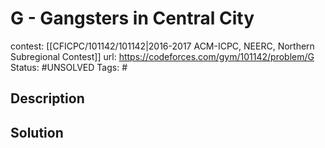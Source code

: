 # G - Gangsters in Central City

contest: [[CFICPC/101142/101142|2016-2017 ACM-ICPC, NEERC, Northern Subregional Contest]]
url: https://codeforces.com/gym/101142/problem/G
Status: #UNSOLVED
Tags: #

## Description

## Solution

